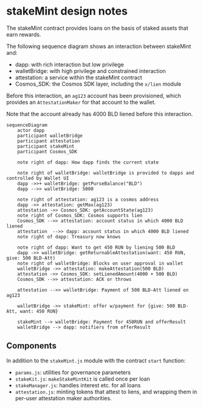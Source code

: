 # stakeMint design notes

The stakeMint contract provides loans on the basis of
staked assets that earn rewards.

The following sequence diagram shows an interaction between stakeMint and:
  - dapp: with rich interaction but low privilege
  - walletBridge: with high privilege and constrained interaction
  - attestation: a service within the stakeMint contract
  - Cosmos_SDK: the Cosmos SDK layer, including the `x/lien` module

Before this interaction, an `ag123` account has been provisioned,
which provides an `AttestationMaker` for that account to the wallet.

Note that the account already has 4000 BLD liened before this interaction.

```mermaid
sequenceDiagram
    actor dapp
    participant walletBridge
    participant attestation
    participant stakeMint
    participant Cosmos_SDK

    note right of dapp: How dapp finds the current state

    note right of walletBridge: walletBridge is provided to dapps and controlled by Wallet UI
    dapp ->>+ walletBridge: getPurseBalance("BLD")
    dapp -->> walletBridge: 5000

    note right of attestation: ag123 is a cosmos address
    dapp ->> attestation: getMax(ag123)
    attestation ->> Cosmos_SDK: getAccountState(ag123)
    note right of Cosmos_SDK: Cosmos supports lien
    Cosmos_SDK -->> attestation: account status in which 4000 BLD liened
    attestation  -->> dapp: account status in which 4000 BLD liened
    note right of dapp: Treasury now knows

    note right of dapp: Want to get 450 RUN by liening 500 BLD
    dapp ->> walletBridge: getReturnableAttestation(want: 450 RUN, give: 500 BLD-Att)
    note right of walletBridge: Blocks on user approval in wallet
    walletBridge ->> attestation: makeAttestation(500 BLD)
    attestation ->> Cosmos_SDK: setLienedAmount(4000 + 500 BLD)
    Cosmos_SDK -->> attestation: ACK or throws

    attestation -->> walletBridge: Payment of 500 BLD-Att liened on ag123

    walletBridge ->> stakeMint: offer w/payment for {give: 500 BLD-Att, want: 450 RUN} 

    stakeMint --> walletBridge: Payment for 450RUN and offerResult
    walletBridge --> dapp: notifiers from offerResult
```

## Components

In addition to the `stakeMint.js` module with the contract `start` function:

 - `params.js`: utilities for governance parameters
 - `stakeKit.js`: `makeStakeMintKit` is called once per loan
 - `stakeManager.js`: handles interest etc. for all loans
 - `attestation.js`: minting tokens that attest to liens,
      and wrapping them in per-user attestation maker authorities.
